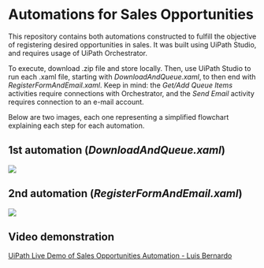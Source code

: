 # Automations for Sales Opportunities

This repository contains both automations constructed to fulfill the objective of registering desired opportunities in sales. It was built using UiPath Studio, and requires usage of UiPath Orchestrator.

To execute, download .zip file and store locally. Then, use UiPath Studio to run each .xaml file, starting with <i>DownloadAndQueue.xaml</i>, to then end with <i>RegisterFormAndEmail.xaml</i>. Keep in mind: the <i>Get/Add Queue Items</i> activities require connections with Orchestrator, and the <i>Send Email</i> activity requires connection to an e-mail account.

Below are two images, each one representing a simplified flowchart explaining each step for each automation.

## 1st automation (<i>DownloadAndQueue.xaml</i>)
<img align="center" src="https://i.imgur.com/5rcI4eK.png" />

## 2nd automation (<i>RegisterFormAndEmail.xaml</i>)
<img align="center" src="https://i.imgur.com/3MVj0sx.png" />

## Video demonstration
<a href="https://vimeo.com/1082039569/a7ba8da2a8?share=copy">UiPath Live Demo of Sales Opportunities Automation - Luis Bernardo</a>
